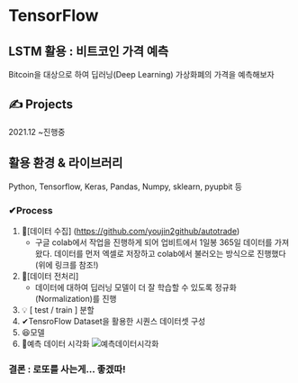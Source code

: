 # TensorFlow

## LSTM 활용 : 비트코인 가격 예측 
Bitcoin을 대상으로 하여 딥러닝(Deep Learning) 가상화폐의 가격을 예측해보자

## ✍️ Projects
2021.12 ~진행중

## 활용 환경 & 라이브러리
Python, Tensorflow, Keras, Pandas, Numpy, sklearn, pyupbit 등 

### ✔Process
1. 💾[데이터 수집] (https://github.com/youjin2github/autotrade)
    * 구글 colab에서 작업을 진행하게 되어 업비트에서 1일봉 365일 데이터를 가져왔다. 데이터를 먼저 엑셀로 저장하고 colab에서 불러오는 방식으로 진행했다(위에 링크를 참조!)
2. 🧩[데이터 전처리]
    * 데이터에 대하여 딥러닝 모델이 더 잘 학습할 수 있도록 정규화(Normalization)를 진행
3. 💡 [ test / train ] 분할
4. ✔TensroFlow Dataset을 활용한 시퀀스 데이터셋 구성
5. 😆모델
6. 👀예측 데이터 시각화
![예측데이터시각화](https://user-images.githubusercontent.com/86221508/147328004-38b88183-e4a5-4f9b-aa9a-2ba35aca4fee.PNG)

### 결론 : 로또를 사는게... 좋겠따!
